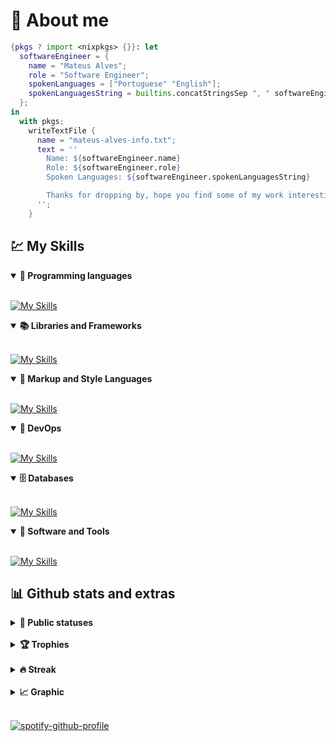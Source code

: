 # 🐧 About me
```nix
{pkgs ? import <nixpkgs> {}}: let
  softwareEngineer = {
    name = "Mateus Alves";
    role = "Software Engineer";
    spokenLanguages = ["Portuguese" "English"];
    spokenLanguagesString = builtins.concatStringsSep ", " softwareEngineer.spokenLanguages;
  };
in
  with pkgs;
    writeTextFile {
      name = "mateus-alves-info.txt";
      text = ''
        Name: ${softwareEngineer.name}
        Role: ${softwareEngineer.role}
        Spoken Languages: ${softwareEngineer.spokenLanguagesString}

        Thanks for dropping by, hope you find some of my work interesting.
      '';
    }
```

## 💹 My Skills 

<details open>
  <summary><b>📌 Programming languages</b></summary>
  <br>

[![My Skills](https://skillicons.dev/icons?i=js,typescript,python,go,nix)](https://skillicons.dev)
</details>

<details open>
  <summary><b>📚 Libraries and Frameworks</b></summary>
  <br>

[![My Skills](https://skillicons.dev/icons?i=react,nextjs)](https://skillicons.dev)
</details>

<details open>
  <summary><b>🎨 Markup and Style Languages</b></summary>
  <br>

[![My Skills](https://skillicons.dev/icons?i=html,css,markdown)](https://skillicons.dev)
</details>

<details open>
  <summary><b>🧠 DevOps</b></summary>
  <br>

[![My Skills](https://skillicons.dev/icons?i=docker,nix)](https://skillicons.dev)
</details>

<details open>
  <summary><b>🗄️ Databases</b></summary>
  <br>
    
[![My Skills](https://skillicons.dev/icons?i=mysql)](https://skillicons.dev)
</details>

<details open>
  <summary><b>🔧 Software and Tools</b></summary>
  <br>
    
[![My Skills](https://skillicons.dev/icons?i=git,github,neovim,linux)](https://skillicons.dev)
</details>

## 📊 Github stats and extras

<details>
  <summary><b>🧬 Public statuses</b></summary>
  <br>

<img height="180em" src="https://github-readme-stats.vercel.app/api?username=redyf&show_icons=true&bg_color=00000000"/>
<img height="180em" src="https://github-readme-stats.vercel.app/api/top-langs/?username=redyf&layout=compact&bg_color=00000000"/>

</details>
<br>

<details>
  <summary><b>🏆 Trophies</b></summary>
<br>

  <img src="https://github-profile-trophy.vercel.app/?username=redyf&theme=tokyonight&row=2&no-bg=true&column=3&margin-w=15&margin-h=15"/>
</details>

<br>

<details>
  <summary><b>🔥 Streak</b></summary>
  <br>

[![GitHub Streak](https://streak-stats.demolab.com?user=redyf&theme=transparent&date_format=%5BY%20%5DM%20j)](https://git.io/streak-stats)
</details>
<br>

<details>
  <summary><b>📈 Graphic</b></summary>
<br>

[![Ashutosh's github activity graph](https://github-readme-activity-graph.vercel.app/graph?username=redyf&bg_color=0a0222&color=b3b3b3&line=157520&point=206541&area=true&hide_border=true)](https://github.com/ashutosh00710/github-readme-activity-graph)
</details>
<br>

[![spotify-github-profile](https://spotify-github-profile.vercel.app/api/view?uid=223frqcd4sglhnlczco6bmc7a&cover_image=true&theme=novatorem&show_offline=true&background_color=000000&interchange=false&bar_color=53b14f&bar_color_cover=false)](https://github.com/kittinan/spotify-github-profile)

